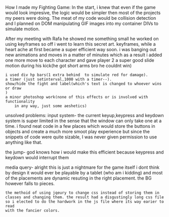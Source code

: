 

How I made my Fighting Game:
    In the start, i knew that even if the game would look impresive,
    the logic would be simpler then most of the projects my peers were
   doing. The meat of my code would be collision detection and I planned
   on DOM manipulating GIF images into my container DIVs to simulate 
   motion.

   After my meeting with Rafa he showed me something small he worked on 
   using keyframes so off i went to learn this secret art. keyframes,
   while a heart ache at first became a super efficient way soon. i was
   banging out new animations and moves in a matter of minutes which as 
   a result i added one more move to each character and gave player 2
   a super good slide motion during his kick(he got short arms bro he couldnt win)
    
    i used div hp bars(1 extra behind  to simulate red for damage).
    a timer (just setinterval,1000 with a timer--).
    show/hide the fight and label(which's text is changed to whoever wins or draw
    )
    a minor photoshop work(none of this effects or is involved with functionality 
        in any way, just some aeshetics)
unsolved problems:
   input system- the current keyup,keypress and keydown system is super limited
   in the sense that the window can only take one at a time. i found neat 
   code in a few places which would store the buttons in objects and create a much
   more smoot play experience but since the snippets of code were quite sizable,
   I was never given permission to use anything like that.


   the jump- god knows how i would make this efficient because keypress 
   and keydown would interrupt them

   media query- alright this is just a nightmare for the game itself
   i dont think by design it would ever be playable by a tablet (who am i kidding)
   and most of the placements are dynamic resuting in the right placement.
   the BG however falls to pieces.

    the methoid of using jqeury to change css instead of storing them in
    classes and changing them. the result had a disgustingly long css file
    so i elected to do the hardwork in the js file where its way earier to read
    with the fancier colors.
